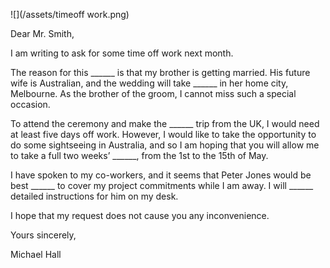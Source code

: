 ![](/assets/timeoff work.png)

Dear Mr. Smith,

I am writing to ask for some time off work next month.

The reason for this \_\_\_\_\_\_ is that my brother is getting married. His future wife is Australian, and the wedding will take \_\_\_\_\_\_ in her home city, Melbourne. As the brother of the groom, I cannot miss such a special occasion.

To attend the ceremony and make the \_\_\_\_\_\_ trip from the UK, I would need at least five days off work. However, I would like to take the opportunity to do some sightseeing in Australia, and so I am hoping that you will allow me to take a full two weeks’ \_\_\_\_\_\_, from the 1st to the 15th of May.

I have spoken to my co-workers, and it seems that Peter Jones would be best \_\_\_\_\_\_ to cover my project commitments while I am away. I will \_\_\_\_\_\_ detailed instructions for him on my desk.

I hope that my request does not cause you any inconvenience.

Yours sincerely,

Michael Hall



